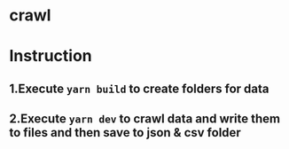 # crawl

# Instruction
## 1.Execute `yarn build` to create folders for data
## 2.Execute `yarn dev` to crawl data and write them to files and then save to json & csv folder 
